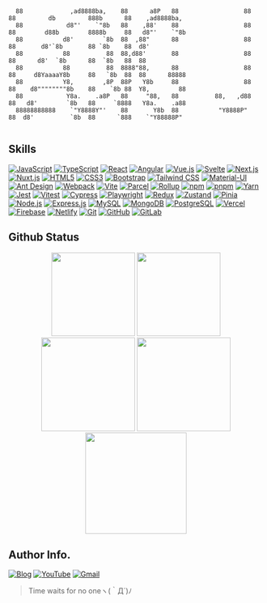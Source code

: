 
<pre><code>

  88             ,ad8888ba,    88      a8P   88                  88  88         db         888b      88    ,ad8888ba,   
  88            d8"'    `"8b   88    ,88'    88                  88  88        d88b        8888b     88   d8"'    `"8b  
  88           d8'        `8b  88  ,88"      88                  88  88       d8'`8b       88 `8b    88  d8'            
  88           88          88  88,d88'       88                  88  88      d8'  `8b      88  `8b   88  88             
  88           88          88  8888"88,      88                  88  88     d8YaaaaY8b     88   `8b  88  88      88888  
  88           Y8,        ,8P  88P   Y8b     88                  88  88    d8""""""""8b    88    `8b 88  Y8,        88  
  88            Y8a.    .a8P   88     "88,   88          88,   ,d88  88   d8'        `8b   88     `8888   Y8a.    .a88  
  88888888888    `"Y8888Y"'    88       Y8b  88           "Y8888P"   88  d8'          `8b  88      `888    `"Y88888P"   

</code></pre>

## Skills
<a href="https://developer.mozilla.org/en-US/docs/Web/JavaScript" target="_blank"><img src="https://img.shields.io/badge/JavaScript-F7DF1E?style=for-the-badge&logo=javascript&logoColor=white" alt="JavaScript"></a>
<a href="https://www.typescriptlang.org/" target="_blank"><img src="https://img.shields.io/badge/TypeScript-007ACC?style=for-the-badge&logo=typescript&logoColor=white" alt="TypeScript"></a>
<a href="https://reactjs.org/" target="_blank"><img src="https://img.shields.io/badge/React-20232A?style=for-the-badge&logo=react&logoColor=61DAFB" alt="React"></a>
<a href="https://angular.io/" target="_blank"><img src="https://img.shields.io/badge/Angular-DD0031?style=for-the-badge&logo=angular&logoColor=white" alt="Angular"></a>
<a href="https://vuejs.org/" target="_blank"><img src="https://img.shields.io/badge/Vue.js-0D1117?style=for-the-badge&logo=vue.js&logoColor=gray" alt="Vue.js"></a>
<a href="https://svelte.dev/" target="_blank"><img src="https://img.shields.io/badge/Svelte-0A0A0A?style=for-the-badge&logo=svelte&logoColor=gray" alt="Svelte"></a>
<a href="https://nextjs.org/" target="_blank"><img src="https://img.shields.io/badge/Next.js-000000?style=for-the-badge&logo=next.js&logoColor=white" alt="Next.js"></a>
<a href="https://nuxtjs.org/" target="_blank"><img src="https://img.shields.io/badge/Nuxt.js-002218?style=for-the-badge&logo=nuxt.js&logoColor=gray" alt="Nuxt.js"></a>
<a href="https://developer.mozilla.org/en-US/docs/Web/HTML" target="_blank"><img src="https://img.shields.io/badge/HTML5-E34F26?style=for-the-badge&logo=html5&logoColor=white" alt="HTML5"></a>
<a href="https://developer.mozilla.org/en-US/docs/Web/CSS" target="_blank"><img src="https://img.shields.io/badge/CSS3-1572B6?style=for-the-badge&logo=css&logoColor=white" alt="CSS3"></a>
<a href="https://getbootstrap.com/" target="_blank"><img src="https://img.shields.io/badge/Bootstrap-563D7C?style=for-the-badge&logo=bootstrap&logoColor=white" alt="Bootstrap"></a>
<a href="https://tailwindcss.com/" target="_blank"><img src="https://img.shields.io/badge/Tailwind_CSS-38B2AC?style=for-the-badge&logo=tailwind-css&logoColor=white" alt="Tailwind CSS"></a>
<a href="https://mui.com/" target="_blank"><img src="https://img.shields.io/badge/Material--UI-0081CB?style=for-the-badge&logo=mui&logoColor=white" alt="Material-UI"></a>
<a href="https://ant.design/" target="_blank"><img src="https://img.shields.io/badge/Ant_Design-040D22?style=for-the-badge&logo=ant-design&logoColor=gray" alt="Ant Design"></a>
<a href="https://webpack.js.org/" target="_blank"><img src="https://img.shields.io/badge/Webpack-8DD6F9?style=for-the-badge&logo=webpack&logoColor=black" alt="Webpack"></a>
<a href="https://vitejs.dev/" target="_blank"><img src="https://img.shields.io/badge/Vite-646CFF?style=for-the-badge&logo=vite&logoColor=white" alt="Vite"></a>
<a href="https://parceljs.org/" target="_blank"><img src="https://img.shields.io/badge/Parcel-220E0E?style=for-the-badge&logo=parcel&logoColor=gray" alt="Parcel"></a>
<a href="https://rollupjs.org/" target="_blank"><img src="https://img.shields.io/badge/Rollup-220707?style=for-the-badge&logo=rollup.js&logoColor=gray" alt="Rollup"></a>
<a href="https://www.npmjs.com/" target="_blank"><img src="https://img.shields.io/badge/npm-CB3837?style=for-the-badge&logo=npm&logoColor=white" alt="npm"></a>
<a href="https://pnpm.io/" target="_blank"><img src="https://img.shields.io/badge/pnpm-4A4A4A?style=for-the-badge&logo=pnpm&logoColor=white" alt="pnpm"></a>
<a href="https://yarnpkg.com/" target="_blank"><img src="https://img.shields.io/badge/Yarn-07171F?style=for-the-badge&logo=yarn&logoColor=gray" alt="Yarn"></a>
<a href="https://jestjs.io/" target="_blank"><img src="https://img.shields.io/badge/Jest-C21325?style=for-the-badge&logo=jest&logoColor=white" alt="Jest"></a>
<a href="https://vitest.dev/" target="_blank"><img src="https://img.shields.io/badge/Vitest-6E9F18?style=for-the-badge&logo=vitest&logoColor=white" alt="Vitest"></a>
<a href="https://www.cypress.io/" target="_blank"><img src="https://img.shields.io/badge/Cypress-030507?style=for-the-badge&logo=cypress&logoColor=gray" alt="Cypress"></a>
<a href="https://playwright.dev/" target="_blank"><img src="https://img.shields.io/badge/Playwright-081D08?style=for-the-badge&logo=playwright&logoColor=gray" alt="Playwright"></a>
<a href="https://redux.js.org/" target="_blank"><img src="https://img.shields.io/badge/Redux-593D88?style=for-the-badge&logo=redux&logoColor=white" alt="Redux"></a>
<a href="https://zustand-demo.pmnd.rs/" target="_blank"><img src="https://img.shields.io/badge/Zustand-130C1F?style=for-the-badge&logo=zustand&logoColor=gray" alt="Zustand"></a>
<a href="https://pinia.vuejs.org/" target="_blank"><img src="https://img.shields.io/badge/Pinia-0D221D?style=for-the-badge&logo=pinia&logoColor=gray" alt="Pinia"></a>
<a href="https://nodejs.org/" target="_blank"><img src="https://img.shields.io/badge/Node.js-43853D?style=for-the-badge&logo=node.js&logoColor=white" alt="Node.js"></a>
<a href="https://expressjs.com/" target="_blank"><img src="https://img.shields.io/badge/Express.js-404D59?style=for-the-badge&logo=express&logoColor=white" alt="Express.js"></a>
<a href="https://www.mysql.com/" target="_blank"><img src="https://img.shields.io/badge/MySQL-4479A1?style=for-the-badge&logo=mysql&logoColor=white" alt="MySQL"></a>
<a href="https://www.mongodb.com/" target="_blank"><img src="https://img.shields.io/badge/MongoDB-0C1D0C?style=for-the-badge&logo=mongodb&logoColor=gray" alt="MongoDB"></a>
<a href="https://www.postgresql.org/" target="_blank"><img src="https://img.shields.io/badge/PostgreSQL-081018?style=for-the-badge&logo=postgresql&logoColor=gray" alt="PostgreSQL"></a>
<a href="https://vercel.com/" target="_blank"><img src="https://img.shields.io/badge/Vercel-000000?style=for-the-badge&logo=vercel&logoColor=white" alt="Vercel"></a>
<a href="https://firebase.google.com/" target="_blank"><img src="https://img.shields.io/badge/Firebase-FFCA28?style=for-the-badge&logo=firebase&logoColor=black" alt="Firebase"></a>
<a href="https://www.netlify.com/" target="_blank"><img src="https://img.shields.io/badge/Netlify-00221F?style=for-the-badge&logo=netlify&logoColor=gray" alt="Netlify"></a>
<a href="https://git-scm.com/" target="_blank"><img src="https://img.shields.io/badge/Git-F05032?style=for-the-badge&logo=git&logoColor=white" alt="Git"></a>
<a href="https://github.com/" target="_blank"><img src="https://img.shields.io/badge/GitHub-100000?style=for-the-badge&logo=github&logoColor=white" alt="GitHub"></a>
<a href="https://gitlab.com/" target="_blank"><img src="https://img.shields.io/badge/GitLab-330F63?style=for-the-badge&logo=gitlab&logoColor=white" alt="GitLab"></a>
## Github Status
<div align="center">
  <img src="https://github-readme-stats.vercel.app/api?username=summer10920&show_icons=true&theme=synthwave"
    height="165">
  <img
    src="https://github-readme-stats.vercel.app/api/top-langs?username=summer10920&show_icons=true&layout=compact&theme=synthwave"
    height="165">
  <img src="https://github-readme-streak-stats.herokuapp.com/?user=summer10920&theme=synthwave" height="185">
  <img src="https://github-profile-summary-cards.vercel.app/api/cards/stats?username=summer10920&theme=dracula"
    height="185">
  <img
    src="https://github-profile-summary-cards.vercel.app/api/cards/profile-details?username=summer10920&theme=dracula"
    height="200">
</div>



## Author Info.
<a href="https://summer10920.github.io" target="_blank"><img src="https://img.shields.io/badge/Blog-e91061?style=for-the-badge&logo=blogger&logoColor=white" alt="Blog" /></a>
<a href="https://www.youtube.com/@LokiJiang" target="_blank"><img src="https://img.shields.io/badge/YouTube-FF0000?style=for-the-badge&logo=youtube&logoColor=white" alt="YouTube" /></a>
<a href="mailto:summer10920@gmail.com" target="_blank"><img src="https://img.shields.io/badge/Gmail-D14836?style=for-the-badge&logo=gmail&logoColor=white" alt="Gmail" /></a>

> Time waits for no oneヽ(｀Д´)ﾉ
